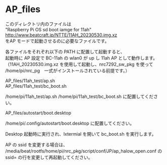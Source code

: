 # AP_files

このディレクトリ内のファイルは  
"Raspberry Pi OS sd boot iamge for 11ah"  
http://www.beatcraft.jp/NTTE/11AH_20230530.img.xz  
をAP モードで起動させるのに必要なファイルです。  

各ファイルをそれぞれ以下の PATH に配置して起動すると、  
起動時に AP 設定で BC-11ah の wlan0 が up し 11ah AP として動作します。  
（11AH_20230530.img.xz を使用して起動し、nrc7292_sw_pkg を使って
/home/pi/nrc_pg　一式がインストールされている前提です。） 


AP_files/11ah_test/ap.sh  
AP_files/11ah_test/bc_boot.sh  

/home/pi/11ah_test/ap.sh
/home/pi/11ah_test/bc_boot.sh
に配置してください。


AP_files/autostart/boot.desktop

/home/pi/.config/autostart/boot.desktop
に配置してください。

Desktop 起動時に実行され、lxtermial を開いて
bc_boot.sh を実行します。


AP の ssid を変更する場合は、
/media/beat/rootfs/home/pi/nrc_pkg/script/conf/JP/ap_halow_open.conf
の
ssid=
の行を変更して再起動してください。




